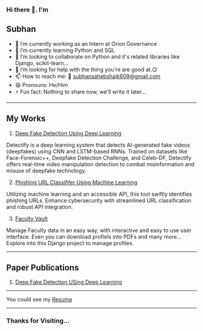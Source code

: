 ### Hi there 👋. I'm

## Subhan

<!--
**subhanSahebShaik/subhanSahebShaik** is a ✨ _special_ ✨ repository because its `README.md` (this file) appears on your GitHub profile.

Here are some ideas to get you started:

-->

- 🔭 I’m currently working as an Intern at Orion Governance
- 🌱 I’m currently learning Python and SQL
- 👯 I’m looking to collaborate on Python and it's related libraries like Django, scikit-learn...
- 🤔 I’m looking for help with the thing you're are good at.😉
- 📫 How to reach me: 📧 subhansahebshaik609@gmail.com
- 😄 Pronouns: He/Him
- ⚡ Fun fact: Nothing to share now, we'll write it later...

<hr/>

## My Works

1. [Deep Fake Detection Using Deep Learning](https://github.com/subhanSahebShaik/detectify)

Detectify is a deep learning system that detects AI-generated fake videos (deepfakes) using CNN and LSTM-based RNNs. Trained on datasets like Face-Forensic++, Deepfake Detection Challenge, and Celeb-DF, Detectify offers real-time video manipulation detection to combat misinformation and misuse of deepfake technology.

2. [Phishing URL Classififer Using Machine Learning](https://github.com/subhanSahebShaik/facultyvault)

Utilizing machine learning and an accessible API, this tool swiftly identifies phishing URLs. Enhance cybersecurity with streamlined URL classification and robust API integration.

3. [Faculty Vault](https://github.com/subhanSahebShaik/facultyvault)

Manage Faculty data in an easy way, with interactive and easy to use user interface. Even you can download profiels into PDFs and many more... Explore into this Django project to manage profiles.

<hr/>

## Paper Publications

1. [Deep Fake Detection USing Deep Learning](https://github.com/subhanSahebShaik/detectify/blob/main/Paper_Publication.pdf)

<hr/>

You could see my [Resume](https://github.com/subhanSahebShaik/subhanSahebShaik/blob/main/SUBHAN_SAHEB_SHAIK_RESUME.pdf)

<hr/>

<h3 style="align: center;">Thanks for Visiting...</h3>

